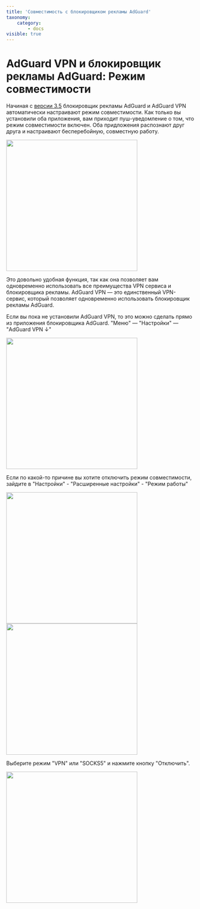 ```yaml
---
title: 'Совместимость c блокировщиком рекламы AdGuard'
taxonomy:
    category:
        - docs
visible: true
---
```


# AdGuard VPN и блокировщик рекламы AdGuard: Режим совместимости
Начиная с [версии 3.5](https://adguard.com/ru/blog/adguard-3-5-for-android.html) блокировщик рекламы AdGuard и AdGuard VPN автоматически настраивают режим совместимости. Как только вы установили оба приложения, вам приходит пуш-уведомление о том, что режим совместимости включен. Оба придложения распознают друг друга и настраивают бесперебойную, совместную работу. 

<img src="https://cdn.adguard.com/public/Adguard/kb/VPN/android_compatibility_mode_ru.png" width="350" />

Это довольно удобная функция, так как она позволяет вам одновременно использовать все преимущества VPN сервиса и блокировщика рекламы. AdGuard VPN — это единственный VPN-сервис, который позволяет одновременно использовать блокировщик рекламы AdGuard. 

Если вы пока не установили AdGuard VPN, то это можно сделать прямо из приложения блокировщика AdGuard. "Меню" — "Настройки" — "AdGuard VPN ↓"

<img src="https://cdn.adguard.com/public/Adguard/kb/VPN/android_compatibility_download_vpn_ru.png" width="350" />

Если по какой-то причине вы хотите отключить режим совместимости, зайдите в "Настройки" - "Расширенные настройки" - "Режим работы" 

<img src="https://cdn.adguard.com/public/Adguard/kb/VPN/android_compatibility_operating_mode_ru.png" width="350" />

<img src="https://cdn.adguard.com/public/Adguard/kb/VPN/android_compatibility_disable_ru.png" width="350" />

Выберите режим "VPN" или "SOCKS5" и нажмите кнопку "Отключить".

<img src="https://cdn.adguard.com/public/Adguard/kb/VPN/android_compatibility_unlink_ru.png" width="350" />

